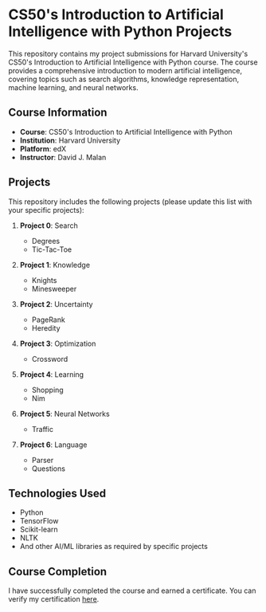 # CS50's Introduction to Artificial Intelligence with Python Projects

This repository contains my project submissions for Harvard University's CS50's Introduction to Artificial Intelligence with Python course. The course provides a comprehensive introduction to modern artificial intelligence, covering topics such as search algorithms, knowledge representation, machine learning, and neural networks.

## Course Information

- **Course**: CS50's Introduction to Artificial Intelligence with Python
- **Institution**: Harvard University
- **Platform**: edX
- **Instructor**: David J. Malan

## Projects

This repository includes the following projects (please update this list with your specific projects):

1. **Project 0**: Search
   - Degrees
   - Tic-Tac-Toe

2. **Project 1**: Knowledge
   - Knights
   - Minesweeper

3. **Project 2**: Uncertainty
   - PageRank
   - Heredity

4. **Project 3**: Optimization
   - Crossword

5. **Project 4**: Learning
   - Shopping
   - Nim

6. **Project 5**: Neural Networks
   - Traffic

7. **Project 6**: Language
   - Parser
   - Questions

## Technologies Used

- Python
- TensorFlow
- Scikit-learn
- NLTK
- And other AI/ML libraries as required by specific projects

## Course Completion

I have successfully completed the course and earned a certificate. You can verify my certification [here](https://certificates.cs50.io/05378c6c-96b6-4868-a954-dc16a1cb05f4.pdf?size=letter).

